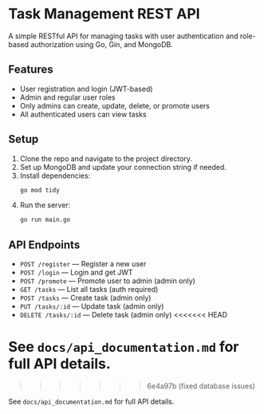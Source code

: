 # Task Management REST API

A simple RESTful API for managing tasks with user authentication and role-based authorization using Go, Gin, and MongoDB.

## Features

- User registration and login (JWT-based)
- Admin and regular user roles
- Only admins can create, update, delete, or promote users
- All authenticated users can view tasks

## Setup

1. Clone the repo and navigate to the project directory.
2. Set up MongoDB and update your connection string if needed.
3. Install dependencies:
   ```sh
   go mod tidy
   ```
4. Run the server:
   ```sh
   go run main.go
   ```

## API Endpoints

- `POST /register` — Register a new user
- `POST /login` — Login and get JWT
- `POST /promote` — Promote user to admin (admin only)
- `GET /tasks` — List all tasks (auth required)
- `POST /tasks` — Create task (admin only)
- `PUT /tasks/:id` — Update task (admin only)
- `DELETE /tasks/:id` — Delete task (admin only)
<<<<<<< HEAD

See `docs/api_documentation.md` for full API details.
=======
>>>>>>> 6e4a97b (fixed database issues)

See `docs/api_documentation.md` for full API details.
